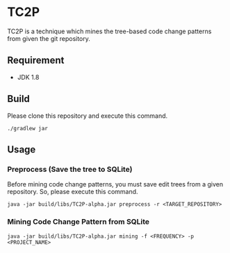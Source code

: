 # TC2P
TC2P is a technique which mines the tree-based code change patterns from given the git repository.

## Requirement
- JDK 1.8

## Build
Please clone this repository and execute this command.

```shell script 
./gradlew jar
```

## Usage
### Preprocess (Save the tree to SQLite)
Before mining code change patterns, you must save edit trees from a given repository.
So, please execute this command.

```shell script
java -jar build/libs/TC2P-alpha.jar preprocess -r <TARGET_REPOSITORY>
```

### Mining Code Change Pattern from SQLite

```shell script
java -jar build/libs/TC2P-alpha.jar mining -f <FREQUENCY> -p <PROJECT_NAME>
```
